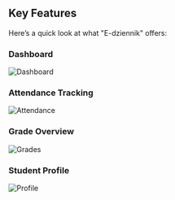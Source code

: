 
## Key Features
Here’s a quick look at what "E-dziennik" offers:

### Dashboard
![Dashboard](https://zsipo.magnuszew.edu.pl/?page_id=8621)

### Attendance Tracking
![Attendance](https://e7.pngegg.com/pngimages/456/187/png-clipart-poop-emoticon-pile-of-poo-emoji-sticker-feces-emoticon-poop-brown-food-thumbnail.png)

### Grade Overview
![Grades](assets/grades.png)

### Student Profile
![Profile](assets/profile.png)

